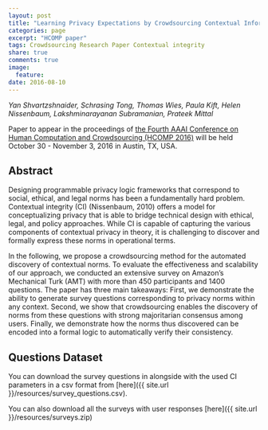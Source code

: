 ```yaml
---
layout: post
title: "Learning Privacy Expectations by Crowdsourcing Contextual Informational Norms"
categories: page
excerpt: "HCOMP paper"
tags: Crowdsourcing Research Paper Contextual integrity
share: true
comments: true
image:
  feature:
date: 2016-08-10
---
```



*Yan Shvartzshnaider, Schrasing Tong, Thomas Wies, Paula Kift, Helen Nissenbaum, Lakshminarayanan Subramanian, Prateek Mittal*


Paper to appear in the proceedings of [the Fourth AAAI Conference on Human Computation and Crowdsourcing (HCOMP 2016)](http://www.humancomputation.com/2016/) will be held October 30 - November 3, 2016 in Austin, TX, USA.

## Abstract

Designing programmable privacy logic frameworks that correspond
to social, ethical, and legal norms has been a fundamentally
hard problem. Contextual integrity (CI) (Nissenbaum,
2010) offers a model for conceptualizing privacy
that is able to bridge technical design with ethical, legal, and
policy approaches. While CI is capable of capturing the various
components of contextual privacy in theory, it is challenging
to discover and formally express these norms in operational
terms.

In the following, we propose a crowdsourcing method for the
automated discovery of contextual norms. To evaluate the effectiveness
and scalability of our approach, we conducted an
extensive survey on Amazon’s Mechanical Turk (AMT) with
more than 450 participants and 1400 questions. The paper
has three main takeaways: First, we demonstrate the ability
to generate survey questions corresponding to privacy norms
within any context. Second, we show that crowdsourcing enables
the discovery of norms from these questions with strong
majoritarian consensus among users. Finally, we demonstrate
how the norms thus discovered can be encoded into a formal
logic to automatically verify their consistency.

## Questions Dataset

You can download the survey questions in alongside with the used CI parameters in a csv format from [here]({{ site.url }}/resources/survey_questions.csv).

You can also download all the surveys with user responses [here]({{ site.url }}/resources/surveys.zip)
